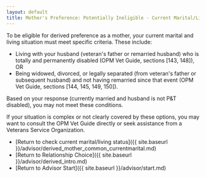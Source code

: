 ```yaml
---
layout: default
title: Mother's Preference: Potentially Ineligible - Current Marital/Living Status
---
```


To be eligible for derived preference as a mother, your current marital and living situation must meet specific criteria. These include:
* Living with your husband (veteran's father or remarried husband) who is totally and permanently disabled (OPM Vet Guide, sections [143, 148]), OR
* Being widowed, divorced, or legally separated (from veteran's father or subsequent husband) and not having remarried since that event (OPM Vet Guide, sections [144, 145, 149, 150]).

Based on your response (currently married and husband is not P&T disabled), you may not meet these conditions.

If your situation is complex or not clearly covered by these options, you may want to consult the OPM Vet Guide directly or seek assistance from a Veterans Service Organization.

* [Return to check current marital/living status]({{ site.baseurl }}/advisor/derived_mother_common_currentmarital.md)
* [Return to Relationship Choice]({{ site.baseurl }}/advisor/derived_intro.md)
* [Return to Advisor Start]({{ site.baseurl }}/advisor/start.md)
